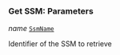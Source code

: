 

### Get SSM: Parameters  
  
<article>

*name* [`SsmName`](/docs/ssm-chaincode-models--page#ssmname) 

Identifier of the SSM to retrieve

</article>

